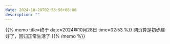 ```yaml
---
date: 2024-10-28T02:53:56+08:00
description: ""
---
```

{{% memo title=终于 date=2024年10月28日 time=02:53 %}}
网页算是初步建好了，回归正常生活了
{{% /memo %}}